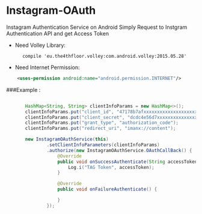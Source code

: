 # Instagram-OAuth
Instagram Authentication Service on Android 
Simply Request to Instgram Authentication API and get Access Token

- Need Volley Library:
```Gradle
      compile 'eu.the4thfloor.volley:com.android.volley:2015.05.28'
 ```
- Need Internet Permission:
 
```XML
    <uses-permission android:name="android.permission.INTERNET"/>
```
 
###Example :
 ```Java

        HashMap<String, String> clientInfoParams = new HashMap<>();
        clientInfoParams.put("client_id", "47178b7afxxxxxxxxxxxxxxxxxxxxxxxx");
        clientInfoParams.put("client_secret", "dcdc4e56d7xxxxxxxxxxxxxxxxxxx");
        clientInfoParams.put("grant_type", "authorization_code");
        clientInfoParams.put("redirect_uri", "imanx://content");

        new InstagramOAuthService(this)
                .setClientInfoParameters(clientInfoParams)
                .authorize(new InstagramOAuthService.OAuthCallBack() {
                    @Override
                    public void onSuccessAuthenticate(String accessToken) {
                        Log.i("TAG Token", accessToken);
                    }

                    @Override
                    public void onFailureAuthenticate() {

                    }
                });
 ```

